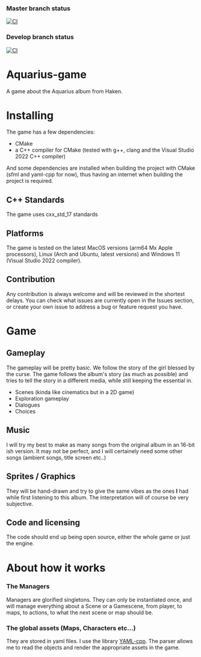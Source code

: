 ### Master branch status
[![CI](https://github.com/caerroff/aquarius/actions/workflows/ci.yml/badge.svg?branch=master)](https://github.com/caerroff/aquarius/actions/workflows/ci.yml)
### Develop branch status
[![CI](https://github.com/caerroff/aquarius/actions/workflows/ci.yml/badge.svg?branch=develop)](https://github.com/caerroff/aquarius/actions/workflows/ci.yml)

# Aquarius-game
 A game about the Aquarius album from Haken.

# Installing

The game has a few dependencies:
- CMake
- a C++ compiler for CMake (tested with g++, clang and the Visual Studio 2022 C++ compiler)

And some dependencies are installed when building the project with CMake (sfml and yaml-cpp for now), thus having an internet when building the project is required.

## C++ Standards
The game uses cxx_std_17 standards

## Platforms
The game is tested on the latest MacOS versions (arm64 Mx Apple processors), Linux (Arch and Ubuntu, latest versions) and Windows 11 (Visual Studio 2022 compiler).

## Contribution
Any contribution is always welcome and will be reviewed in the shortest delays. You can check what issues are currently open in the Issues section, or create your own issue to address a bug or feature request you have.

# Game

## Gameplay
The gameplay will be pretty basic. We follow the story of the girl blessed by the curse. The game follows the album's story (as much as possible) and tries to tell the story in a different media, while still keeping the essential in.
- Scenes (kinda like cinematics but in a 2D game)
- Exploration gameplay 
- Dialogues
- Choices

## Music
I will try my best to make as many songs from the original album in an 16-bit ish version. It may not be perfect, and I will certainely need some other songs (ambient songs, title screen etc..)

## Sprites / Graphics
They will be hand-drawn and try to give the same vibes as the ones **I** had while first listening to this album. The interpretation will of course be very subjective.

## Code and licensing
The code should end up being open source, either the whole game or just the engine.

# About how it works
### The Managers
Managers are glorified singletons. They can only be instantiated once, and will manage everything about a Scene or a Gamescene, from player, to maps, to actions, to what the next scene or map should be.

### The global assets (Maps, Characters etc...)
They are stored in yaml files.
I use the library [YAML-cpp](https://github.com/jbeder/yaml-cpp).
The parser allows me to read the objects and render the appropriate assets in the game.
